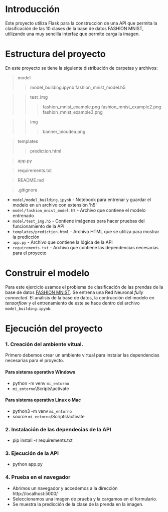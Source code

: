 # Introducción
Este proyecto utiliza Flask para la construcción de una API que permita la clasificación de las 10 clases de la base de datos FASHION MNIST, utilizando una muy sencilla interfaz que permite carga la imagen.

# Estructura del proyecto
En este proyecto se tiene la siguiente distribución de carpetas y archivos:

>model
>>model_building.ipynb 
>>fashion_mnist_model.h5

>>test_img
>>>fashion_mnist_example.png
>>>fashion_mnist_example2.png
>>>fashion_mnist_example3.png

>>img
>>>banner_bioudea.png

>templates
>>prediction.html

>app.py

>requirements.txt

>README.md

>.gitignore


* `model/model_building.ipynb` - Notebook para entrenar y guardar el modelo en un archivo con extensión 'h5'
* `model/fashion_mnist_model.h5` - Archivo que contiene el modelo entrenado
* `model/test_img.h5` - Contiene imágenes para hacer pruebas del funcionamiento de la API
* `templates/prediction.html` - Archivo HTML que se utiliza para mostrar la predicción
* `app.py` - Archivo que contiene la lógica de la API
* `requirements.txt` - Archivo que contiene las dependencias necesarias para el proyecto

# Construir el modelo
Para este ejercicio usamos el problema de clasificación de las prendas de la base de datos [FASHION MNIST](https://www.tensorflow.org/datasets/catalog/fashion_mnist?hl=es-419). Se entrena una Red Neuronal *fully connected*. El análisis de la base de datos, la contrucción del modelo en *tensorflow* y el entrenamiento de este se hace dentro del archivo `model_building.ipynb`.

# Ejecución del proyecto
### 1. Creación del ambiente vitual.
Primero debemos crear un ambiente virtual para instalar las dependencias necesarias para el proyecto.
#### Para sistema operativo Windows
- python -m venv `mi_entorno`
- `mi_entorno`\Scripts\activate
#### Para sistema operativo Linux o Mac
- python3 -m venv `mi_entorno`
- source `mi_entorno`/Scripts/activate

### 2. Instalación de las dependecias de la API
- pip install -r requirements.txt

### 3. Ejecución de la API
- python app.py

### 4. Prueba en el navegador
- Abrimos un navegador y accedemos a la dirección http://localhost:5000/
- Seleccionamos una imagen de prueba y la cargamos en el formulario.
- Se muestra la predicción de la clase de la prenda en la imagen.
